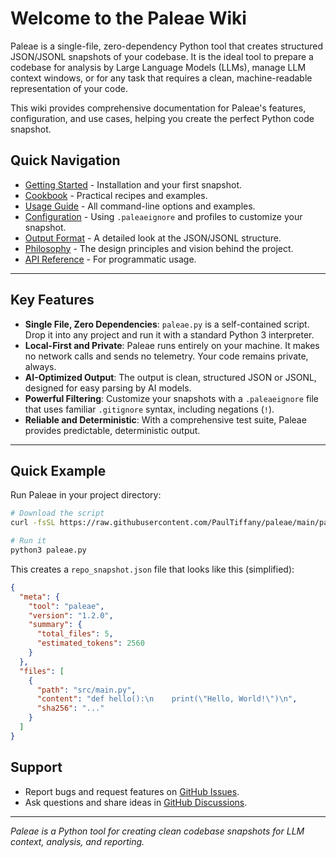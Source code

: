 # Welcome to the Paleae Wiki

Paleae is a single-file, zero-dependency Python tool that creates structured JSON/JSONL snapshots of your codebase. It is the ideal tool to prepare a codebase for analysis by Large Language Models (LLMs), manage LLM context windows, or for any task that requires a clean, machine-readable representation of your code.

This wiki provides comprehensive documentation for Paleae's features, configuration, and use cases, helping you create the perfect Python code snapshot.

## Quick Navigation

- [Getting Started](Getting-Started) - Installation and your first snapshot.
- [Cookbook](Cookbook) - Practical recipes and examples.
- [Usage Guide](Usage-Guide) - All command-line options and examples.
- [Configuration](Configuration) - Using `.paleaeignore` and profiles to customize your snapshot.
- [Output Format](Output-Format) - A detailed look at the JSON/JSONL structure.
- [Philosophy](Philosophy) - The design principles and vision behind the project.
- [API Reference](API-Reference) - For programmatic usage.

---

## Key Features

- **Single File, Zero Dependencies**: `paleae.py` is a self-contained script. Drop it into any project and run it with a standard Python 3 interpreter.
- **Local-First and Private**: Paleae runs entirely on your machine. It makes no network calls and sends no telemetry. Your code remains private, always.
- **AI-Optimized Output**: The output is clean, structured JSON or JSONL, designed for easy parsing by AI models.
- **Powerful Filtering**: Customize your snapshots with a `.paleaeignore` file that uses familiar `.gitignore` syntax, including negations (`!`).
- **Reliable and Deterministic**: With a comprehensive test suite, Paleae provides predictable, deterministic output.

---

## Quick Example

Run Paleae in your project directory:
```bash
# Download the script
curl -fsSL https://raw.githubusercontent.com/PaulTiffany/paleae/main/paleae.py -o paleae.py

# Run it
python3 paleae.py
```

This creates a `repo_snapshot.json` file that looks like this (simplified):
```json
{
  "meta": {
    "tool": "paleae",
    "version": "1.2.0",
    "summary": {
      "total_files": 5,
      "estimated_tokens": 2560
    }
  },
  "files": [
    {
      "path": "src/main.py",
      "content": "def hello():\n    print(\"Hello, World!\")\n",
      "sha256": "..."
    }
  ]
}
```

## Support

- Report bugs and request features on [GitHub Issues](https://github.com/PaulTiffany/paleae/issues).
- Ask questions and share ideas in [GitHub Discussions](https://github.com/PaulTiffany/paleae/discussions).

---
*Paleae is a Python tool for creating clean codebase snapshots for LLM context, analysis, and reporting.*
